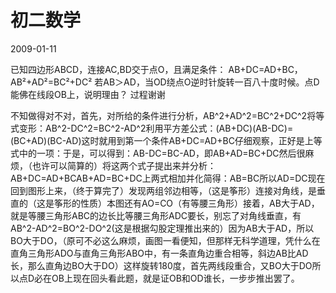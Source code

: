 # 初二数学
2009-01-11


已知四边形ABCD，连接AC,BD交于点O，且满足条件： AB+DC=AD+BC，AB²+AD²=BC²+DC² 若AB＞AD，当OD绕点O逆时针旋转一百八十度时候。点D能佛在线段OB上，说明理由？ 过程谢谢


不知做得对不对，首先，对所给的条件进行分析，AB^2+AD^2=BC^2+DC^2将等式变形：AB^2-DC^2=BC^2-AD^2利用平方差公式：(AB+DC)(AB-DC)=(BC+AD)(BC-AD)这时就用到第一个条件AB+DC=AD+BC仔细观察，正好是上等式中的一项：于是，可以得到：AB-DC=BC-AD，即AB+AD=BC+DC然后很麻烦，（也许可以简算的）将这两个式子提出来并分析：AB+DC=AD+BCAB+AD=BC+DC上两式相加并化简得：AB=BC所以AD=DC现在回到图形上来，（终于算完了）发现两组邻边相等，（这是筝形）连接对角线，是垂直的（这是筝形的性质）本图还有AO=CO（有等腰三角形）接着，AB大于AD，就是等腰三角形ABC的边长比等腰三角形ADC要长，别忘了对角线垂直，有AB^2-AD^2=BO^2-DO^2(这是根据勾股定理推出来的）因为AB大于AD，所以BO大于DO，（原可不必这么麻烦，画图一看便知，但那样无科学道理，凭什么在直角三角形ADO与直角三角形ABO中，有一条直角边重合相等，斜边AB比AD长，那么直角边BO大于DO）这样旋转180度，首先两线段重合，又BO大于DO所以点D必在OB上现在回头看此题，就是证OB和OD谁长，一步步推出罢了。
